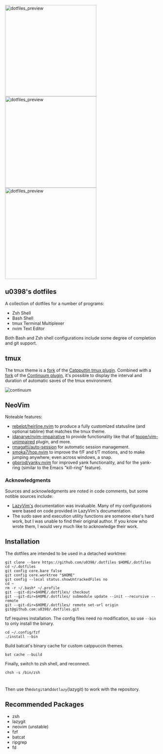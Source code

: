 <img width="300" alt="dotfiles_preview" src="https://github.com/user-attachments/assets/98976abb-a5e6-41b5-a00d-8b20d7ac766b">
<img width="300" alt="dotfiles_preview" src="https://github.com/user-attachments/assets/a1a88e51-18b9-4c0f-b17b-795849d5a847">
<img width="300" alt="dotfiles_preview" src="https://github.com/user-attachments/assets/53ac77f8-bf5b-4b53-8b6f-b01fc5ee95a0">

## u0398's dotfiles


A collection of dotfiles for a number of programs:

- Zsh Shell
- Bash Shell
- tmux Terminal Multiplexer
- nvim Text Editor

Both Bash and Zsh shell configurations include some degree of completion and git support.

## tmux

The tmux theme is a [fork](https://github.com/u0398/tmux-catppuccin) of the [Catpputtin tmux plugin](https://github.com/catppuccin/tmux). Combined with a [fork](https://github.com/u0398/tmux-continuum) of the [Continuum plugin](https://github.com/tmux-plugins/tmux-continuum), it's possible to display the interval and duration of automatic saves of the tmux environment.

![continuum](https://github.com/user-attachments/assets/95dc0c3e-63de-4a89-85ae-1a2b945d6e41)

## NeoVim

Noteable features:

- [rebelot/heirline.nvim](https://github.com/rebelot/heirline.nvim) to produce a fully customized statusline (and optional tabline) that matches the tmux theme.
- [idanarye/nvim-impairative](https://github.com/idanarye/nvim-impairative) to provide functionality like that of [tpope/vim-unimpaired](https://github.com/tpope/vim-unimpaired) plugin, and more.
- [rmagatti/auto-session](https://github.com/rmagatti/auto-session) for automatic session management.
- [smoka7/hop.nvim](https://github.com/smoka7/hop.nvim) to improve the f/F and t/T motions, and to make jumping anywhere, even across windows, a snap.
- [gbprod/yanky.nvim](https://github.com/gbprod/yanky.nvim) for improved yank functionality, and for the yank-ring (similar to the Emacs "kill-ring" feature).

### Acknowledgments

Sources and acknowledgments are noted in code comments, but some notible sources include:

- [LazyVim's](https://www.lazyvim.org/) documentation was invaluable. Many of my configurations were based on code provided in LazyVim's documentation.
- The sudo save and execution utility functions are someone else's hard work, but I was unable to find their original author. If you know who wrote them, I would very much like to acknowledge their work.

## Installation

The dotfiles are intended to be used in a detached worktree:
```
git clone --bare https://github.com/u0398/.dotfiles $HOME/.dotfiles
cd ~/.dotfiles
git config core.bare false
git config core.worktree "$HOME"
git config --local status.showUntrackedFiles no
cd ~
rm -r ~/.bash* ~/.profile
git --git-dir=$HOME/.dotfiles/ checkout
git --git-dir=$HOME/.dotfiles/ submodule update --init --recursive --remote
git --git-dir=$HOME/.dotfiles/ remote set-url origin git@github.com:u0398/.dotfiles.git
```
fzf requires installation. The config files need no modification, so use `--bin` to only install the binary.
```
cd ~/.config/fzf
./install --bin
```
Build batcat's binary cache for custom catppuccin themes.
```
bat cache --build
```
Finally, switch to zsh shell, and reconnect.
```
chsh -s /bin/zsh
```

#
Then use the`dotgit`and`dotlazy`(lazygit) to work with the repository.

## Recommended Packages

- zsh
- lazygit
- neovim (unstable)
- fzf
- batcat
- ripgrep
- fd
